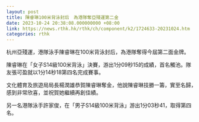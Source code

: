 ```yaml
---
layout: post
title: 陳睿琳100米背泳封后　為港隊奪亞殘運第二金
date: 2023-10-24 20:38:08.000000000 +08:00
link: https://news.rthk.hk/rthk/ch/component/k2/1724633-20231024.htm
categories: rthk
---
```


杭州亞殘運，港隊泳手陳睿琳在100米背泳封后，為港隊奪得今屆第二面金牌。

陳睿琳在「女子S14級100米背泳」決賽，游出1分09秒15的成績，首名觸池。隊友張可盈就以1分14秒18第四名完成賽事。

文化體育及旅遊局局長楊潤雄恭賀陳睿琳奪金，他說陳睿琳技勝一籌，實至名歸，感到非常欣喜，並祝賀她繼續再創佳績。

另一名港隊泳手許家俊，在「男子S14級100米背泳」游出1分03秒41，取得第四名。
